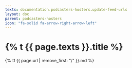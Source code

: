 ```yaml
---
texts: documentation.podcasters-hosters.update-feed-urls
layout: doc
parent: podcasters-hosters
icon: "fa-solid fa-arrow-right-arrow-left"
---
```


# {% t {{ page.texts }}.title %}

{% tf {{ page.url | remove_first: "/" }}.md %}
